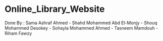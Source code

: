 # Online_Library_Website

Done By :
Sama Ashraf Ahmed - 
Shahd Mohammed Abd El-Monjy -
Shouq Mohammed Desokey -
Sohayla Mohammed Ahmed -
Tasneem Mamdouh -
Riham Fawzy

